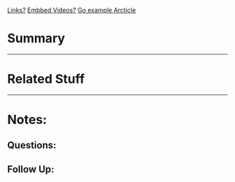 [Links?](#)
[Embbed Videos?](#)
[Go example Arcticle](https://www.golinuxcloud.com/hexagonal-architectural-golang/)
# Summary

----
# Related Stuff

----
# Notes:

## Questions:

## Follow Up:
